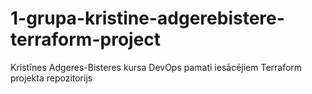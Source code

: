 # 1-grupa-kristine-adgerebistere-terraform-project
Kristīnes Adgeres-Bisteres kursa DevOps pamati iesācējiem Terraform projekta repozitorijs

